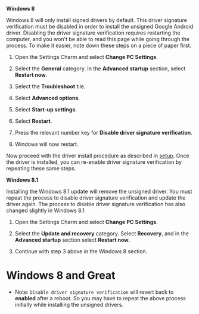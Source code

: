 **Windows 8**

Windows 8 will only install signed drivers by default.  This driver signature verification must be disabled in order to install the unsigned Google Android driver.  Disabling the driver signature verification requires restarting the computer, and you won't be able to read this page while going through the process.  To make it easier, note down these steps on a piece of paper first.

1. Open the Settings Charm and select **Change PC Settings**.

2. Select the **General** category.  In the **Advanced startup** section, select **Restart now**.

3. Select the **Troubleshoot** tile.

4. Select **Advanced options**.

5. Select **Start-up settings**.

6. Select **Restart**.

7. Press the relevant number key for **Disable driver signature verification**.

8. Windows will now restart.

Now proceed with the driver install procedure as described in [setup](setup.md).  Once the driver is installed, you can re-enable driver signature verification by repeating these same steps.


**Windows 8.1**

Installing the Windows 8.1 update will remove the unsigned driver.  You must repeat the process to disable driver signature verification and update the driver again.  The process to disable driver signature verification has also changed slightly in Windows 8.1

1. Open the Settings Charm and select **Change PC Settings**.

2. Select the **Update and recovery** category.  Select **Recovery**, and in the **Advanced startup** section select **Restart now**.

3. Continue with step 3 above in the Windows 8 section.

# Windows 8 and Great

* Note: `Disable driver signature verification` will revert back to **enabled** after a reboot. So you may have to repeat the above process initially while installing the unsigned drivers. 
